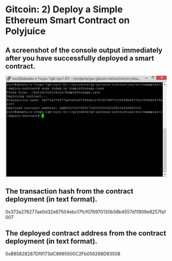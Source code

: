 # Gitcoin: 2) Deploy a Simple Ethereum Smart Contract on Polyjuice

## A screenshot of the console output immediately after you have successfully deployed a smart contract.

![](deploy-contract.png)

## The transaction hash from the contract deployment (in text format).

0x373a276277ae0d32e67504ebc17fcf076970130b58b4557d11909e8257fa1007

## The deployed contract address from the contract deployment (in text format).

0xB85828287Df9173dC8995500C2Fb056268D93508

